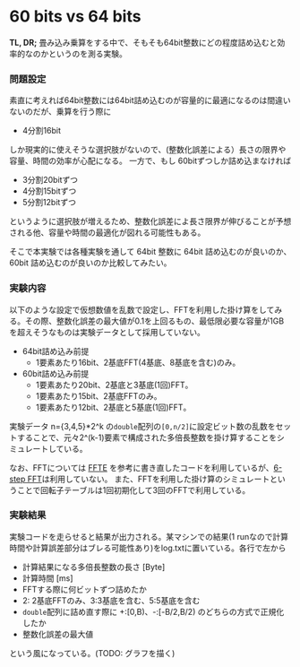 60 bits vs 64 bits
=====

**TL, DR;** 畳み込み乗算をする中で、そもそも64bit整数にどの程度詰め込むと効率的なのかというのを測る実験。

### 問題設定

素直に考えれば64bit整数には64bit詰め込むのが容量的に最適になるのは間違いないのだが、乗算を行う際に

- 4分割16bit

しか現実的に使えそうな選択肢がないので、(整数化誤差による）長さの限界や容量、時間の効率が心配になる。
一方で、もし 60bitずつしか詰め込まなければ

- 3分割20bitずつ
- 4分割15bitずつ
- 5分割12bitずつ

というように選択肢が増えるため、整数化誤差によ長さ限界が伸びることが予想される他、容量や時間の最適化が図れる可能性もある。

そこで本実験では各種実験を通して 64bit 整数に 64bit 詰め込むのが良いのか、60bit 詰め込むのが良いのか比較してみたい。

### 実験内容

以下のような設定で仮想数値を乱数で設定し、FFTを利用した掛け算をしてみる。その際、整数化誤差の最大値が0.1を上回るもの、最低限必要な容量が1GBを超えそうなものは実験データとして採用していない。

- 64bit詰め込み前提
  - 1要素あたり16bit、2基底FFT(4基底、8基底を含む)のみ。
- 60bit詰め込み前提
  - 1要素あたり20bit、2基底と3基底(1回)FFT。
  - 1要素あたり15bit、2基底FFTのみ。
  - 1要素あたり12bit、2基底と5基底(1回)FFT。

実験データ n={3,4,5}*2^k の`double`配列の`[0,n/2]`に設定ビット数の乱数をセットすることで、元々2^(k-1)要素で構成された多倍長整数を掛け算することをシミュレートしている。

なお、FFTについては [FFTE](http://www.ffte.jp/) を参考に書き直したコードを利用しているが、[6-step FFT](http://xn--w6q13e505b.jp/method/fft/2dfft.html)は利用していない。
また、FFTを利用した掛け算のシミュレートということで回転子テーブルは1回初期化して3回のFFTで利用している。

### 実験結果

実験コードを走らせると結果が出力される。某マシンでの結果(1 runなので計算時間や計算誤差部分はブレる可能性あり)をlog.txtに置いている。各行で左から

- 計算結果になる多倍長整数の長さ \[Byte\]
- 計算時間 \[ms\]
- FFTする際に何ビットずつ詰めたか
- 2: 2基底FFTのみ、3:3基底を含む、5:5基底を含む
- `double`配列に詰め直す際に +:[0,B)、-:[-B/2,B/2) のどちらの方式で正規化したか
- 整数化誤差の最大値

という風になっている。(TODO: グラフを描く)
